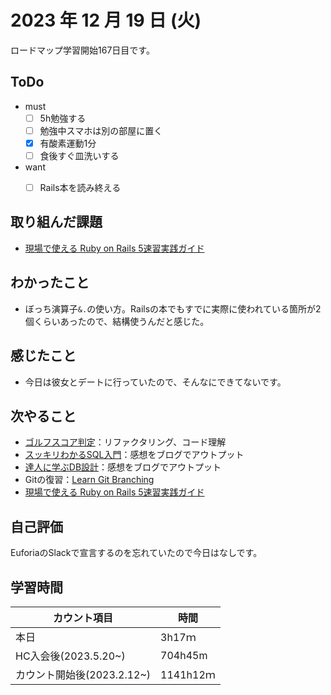 # 2023 年 12 月 19 日 (火)
ロードマップ学習開始167日目です。


## ToDo
- must
  - [ ] 5h勉強する
  - [ ] 勉強中スマホは別の部屋に置く
  - [x] 有酸素運動1分
  - [ ] 食後すぐ皿洗いする
- want
  - [ ] Rails本を読み終える


## 取り組んだ課題
- [現場で使える Ruby on Rails 5速習実践ガイド](https://amzn.asia/d/7Devfqq)

## わかったこと
- ぼっち演算子`&.`の使い方。Railsの本でもすでに実際に使われている箇所が2個くらいあったので、結構使うんだと感じた。


## 感じたこと
- 今日は彼女とデートに行っていたので、そんなにできてないです。


## 次やること
- [ゴルフスコア判定](https://github.com/happiness-chain/practice/blob/main/08_ruby/002_%E3%82%B4%E3%83%AB%E3%83%95%E3%82%B9%E3%82%B3%E3%82%A2%E5%88%A4%E5%AE%9A.md)：リファクタリング、コード理解
- [スッキリわかるSQL入門](https://github.com/happiness-chain/practice/blob/main/database/01_%E3%82%B9%E3%83%83%E3%82%AD%E3%83%AA%E3%82%8F%E3%81%8B%E3%82%8BSQL%E5%85%A5%E9%96%80.md)：感想をブログでアウトプット
- [達人に学ぶDB設計](https://github.com/happiness-chain/practice/blob/main/database/02_%E9%81%94%E4%BA%BA%E3%81%AB%E5%AD%A6%E3%81%B6DB%E8%A8%AD%E8%A8%88.md)：感想をブログでアウトプット
- Gitの復習：[Learn Git Branching](https://learngitbranching.js.org/?locale=ja)
- [現場で使える Ruby on Rails 5速習実践ガイド](https://amzn.asia/d/7Devfqq)


## 自己評価
EuforiaのSlackで宣言するのを忘れていたので今日はなしです。


## 学習時間
|カウント項目|時間|
|----|----|
|本日|3h17ｍ|
|HC入会後(2023.5.20~)|704h45m|
|カウント開始後(2023.2.12~)|1141h12ｍ|
